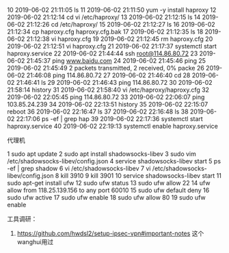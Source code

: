    10  2019-06-02 21:11:05 ls
   11  2019-06-02 21:11:50 yum -y install haproxy
   12  2019-06-02 21:12:14 cd vi /etc/haproxy/
   13  2019-06-02 21:12:15 ls
   14  2019-06-02 21:12:26 cd /etc/haproxy/
   15  2019-06-02 21:12:27 ls
   16  2019-06-02 21:12:34 cp haproxy.cfg haproxy.cfg.bak
   17  2019-06-02 21:12:35 ls
   18  2019-06-02 21:12:38 vi haproxy.cfg
   19  2019-06-02 21:12:45 rm haproxy.cfg
   20  2019-06-02 21:12:51 vi haproxy.cfg
   21  2019-06-02 21:17:37 systemctl start haproxy.service
   22  2019-06-02 21:44:44 ssh root@114.86.80.72
   23  2019-06-02 21:45:37 ping www.baidu.com
   24  2019-06-02 21:45:46 ping
   25  2019-06-02 21:45:49 2 packets transmitted, 2 received, 0% packe
   26  2019-06-02 21:46:08 ping 114.86.80.72
   27  2019-06-02 21:46:40 cd
   28  2019-06-02 21:46:41 ls
   29  2019-06-02 21:46:43 ping 114.86.80.72
   30  2019-06-02 21:58:14 history
   31  2019-06-02 21:58:40 vi /etc/haproxy/haproxy.cfg
   32  2019-06-02 22:05:45 ping 114.86.80.72
   33  2019-06-02 22:06:07 ping 103.85.24.239
   34  2019-06-02 22:13:51 history
   35  2019-06-02 22:15:07 reboot
   36  2019-06-02 22:16:47 ls
   37  2019-06-02 22:16:48 ls
   38  2019-06-02 22:17:06 ps -ef | grep hap
   39  2019-06-02 22:17:36 systemctl start haproxy.service
   40  2019-06-02 22:19:13 systemctl enable haproxy.service



代理机

   1  sudo apt update
    2  sudo apt install shadowsocks-libev
    3  sudo vim /etc/shadowsocks-libev/config.json
    4  service shadowsocks-libev start
    5  ps -ef | grep shadow
    6  vi /etc/shadowsocks-libev
    7  vi /etc/shadowsocks-libev/config.json
    8  kill 3910
    9  kill 3901
   10  service shadowsocks-libev start
   11  sudo apt-get install ufw
   12  sudo ufw status
   13  sudo ufw allow 22
   14  ufw allow from 118.25.139.156 to any port 60010
   15  sudo ufw default deny
   16  sudo ufw active
   17  sudo ufw enable
   18  sudo ufw allow 80
   19  sudo ufw enable





工具调研：

1. <https://github.com/hwdsl2/setup-ipsec-vpn#important-notes> 这个wanghui用过